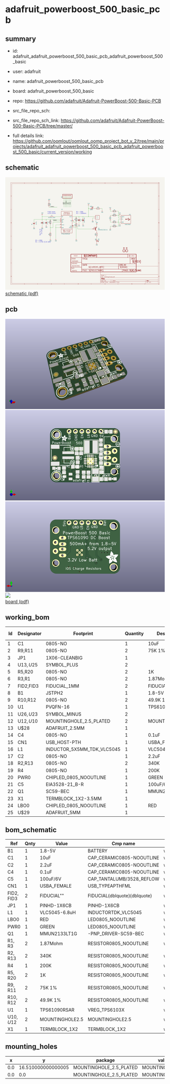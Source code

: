 # adafruit_powerboost_500_basic_pcb
 
## summary 
* id: adafruit_adafruit_powerboost_500_basic_pcb_adafruit_powerboost_500_basic
* user: adafruit
* name: adafruit_powerboost_500_basic_pcb
* board: adafruit_powerboost_500_basic
* repo: https://github.com/adafruit/Adafruit-PowerBoost-500-Basic-PCB



* src_file_repo_sch: 
* src_file_repo_sch_link: https://github.com/adafruit/Adafruit-PowerBoost-500-Basic-PCB/tree/master/
* full details link: https://github.com/oomlout/oomlout_oomp_project_bot_v_2/tree/main/projects/adafruit_adafruit_powerboost_500_basic_pcb_adafruit_powerboost_500_basic/current_version/working  

## schematic  
![](working_schematic_600.png)  
[schematic (pdf)](working_schematic.pdf)  

## pcb  
![](working_3d_600.png) 
![](working_3d_front_600.png)  
![](working_3d_back_600.png)  
![](working_600.png)  
[board (pdf)](working.pdf)  

## working_bom
| Id | Designator | Footprint | Quantity | Designation | Supplier and ref |  | None | 
| --- | --- | --- | --- | --- | --- | --- | --- | 
| 1 | C1 | 0805-NO | 1 | 10uF |  |  | [''] | 
| 2 | R9,R11 | 0805-NO | 2 | 75K 1% |  |  | [''] | 
| 3 | JP1 | 1X06-CLEANBIG | 1 |  |  |  | [''] | 
| 4 | U$13,U$25 | SYMBOL_PLUS | 2 |  |  |  | [''] | 
| 5 | R5,R20 | 0805-NO | 2 | 1K |  |  | [''] | 
| 6 | R3,R1 | 0805-NO | 2 | 1.87Mohm |  |  | [''] | 
| 7 | FID2,FID3 | FIDUCIAL_1MM | 2 | FIDUCIAL" |  |  | [''] | 
| 8 | B1 | JSTPH2 | 1 | 1.8-5V |  |  | [''] | 
| 9 | R10,R12 | 0805-NO | 2 | 49.9K 1% |  |  | [''] | 
| 10 | U1 | PVQFN-16 | 1 | TPS61090RSAR |  |  | [''] | 
| 11 | U$26,U$23 | SYMBOL_MINUS | 2 |  |  |  | [''] | 
| 12 | U$12,U$10 | MOUNTINGHOLE_2.5_PLATED | 2 | MOUNTINGHOLE2.5 |  |  | [''] | 
| 13 | U$28 | ADAFRUIT_2.5MM | 1 |  |  |  | [''] | 
| 14 | C4 | 0805-NO | 1 | 0.1uF |  |  | [''] | 
| 15 | CN1 | USB_HOST-PTH | 1 | USBA_FEMALE |  |  | [''] | 
| 16 | L1 | INDUCTOR_5X5MM_TDK_VLC5045 | 1 | VLC5045-6.8uH |  |  | [''] | 
| 17 | C2 | 0805-NO | 1 | 2.2uF |  |  | [''] | 
| 18 | R2,R13 | 0805-NO | 2 | 340K |  |  | [''] | 
| 19 | R4 | 0805-NO | 1 | 200K |  |  | [''] | 
| 20 | PWR0 | CHIPLED_0805_NOOUTLINE | 1 | GREEN |  |  | [''] | 
| 21 | C5 | EIA3528-21_B-R | 1 | 100uF/6V |  |  | [''] | 
| 22 | Q1 | SC59-BEC | 1 | MMUN2133LT1G |  |  | [''] | 
| 23 | X1 | TERMBLOCK_1X2-3.5MM | 1 |  |  |  | [''] | 
| 24 | LBO0 | CHIPLED_0805_NOOUTLINE | 1 | RED |  |  | [''] | 
| 25 | U$29 | ADAFRUIT_5MM | 1 |  |  |  | [''] | 


## bom_schematic
| Ref | Qnty | Value | Cmp name | Footprint | Description | Vendor | DNP | 
| --- | --- | --- | --- | --- | --- | --- | --- | 
| B1 | 1 | 1.8-5V | BATTERY | working:JSTPH2 |  |  |  | 
| C1 | 1 | 10uF | CAP_CERAMIC0805-NOOUTLINE | working:0805-NO |  |  |  | 
| C2 | 1 | 2.2uF | CAP_CERAMIC0805-NOOUTLINE | working:0805-NO |  |  |  | 
| C4 | 1 | 0.1uF | CAP_CERAMIC0805-NOOUTLINE | working:0805-NO |  |  |  | 
| C5 | 1 | 100uF/6V | CAP_TANTALUMB/3528_REFLOW | working:EIA3528-21_B-R |  |  |  | 
| CN1 | 1 | USBA_FEMALE | USB_TYPEAPTHFML | working:USB_HOST-PTH |  |  |  | 
| FID2, FID3 | 2 | FIDUCIAL"" | FIDUCIAL{dblquote}{dblquote} | working:FIDUCIAL_1MM |  |  |  | 
| JP1 | 1 | PINHD-1X6CB | PINHD-1X6CB | working:1X06-CLEANBIG |  |  |  | 
| L1 | 1 | VLC5045-6.8uH | INDUCTORTDK_VLC5045 | working:INDUCTOR_5X5MM_TDK_VLC5045 |  |  |  | 
| LBO0 | 1 | RED | LED0805_NOOUTLINE | working:CHIPLED_0805_NOOUTLINE |  |  |  | 
| PWR0 | 1 | GREEN | LED0805_NOOUTLINE | working:CHIPLED_0805_NOOUTLINE |  |  |  | 
| Q1 | 1 | MMUN2133LT1G | -PNP_DRIVER-SC59-BEC | working:SC59-BEC |  |  |  | 
| R1, R3 | 2 | 1.87Mohm | RESISTOR0805_NOOUTLINE | working:0805-NO |  |  |  | 
| R2, R13 | 2 | 340K | RESISTOR0805_NOOUTLINE | working:0805-NO |  |  |  | 
| R4 | 1 | 200K | RESISTOR0805_NOOUTLINE | working:0805-NO |  |  |  | 
| R5, R20 | 2 | 1K | RESISTOR0805_NOOUTLINE | working:0805-NO |  |  |  | 
| R9, R11 | 2 | 75K 1% | RESISTOR0805_NOOUTLINE | working:0805-NO |  |  |  | 
| R10, R12 | 2 | 49.9K 1% | RESISTOR0805_NOOUTLINE | working:0805-NO |  |  |  | 
| U1 | 1 | TPS61090RSAR | VREG_TPS6103X | working:PVQFN-16 |  |  |  | 
| U$10, U$12 | 2 | MOUNTINGHOLE2.5 | MOUNTINGHOLE2.5 | working:MOUNTINGHOLE_2.5_PLATED |  |  |  | 
| X1 | 1 | TERMBLOCK_1X2 | TERMBLOCK_1X2 | working:TERMBLOCK_1X2-3.5MM |  |  |  | 


## mounting_holes
| x | y | package | value | ref | size | 
| --- | --- | --- | --- | --- | --- | 
| 0.0 | 16.510000000000005 | MOUNTINGHOLE_2.5_PLATED | MOUNTINGHOLE2.5 | U$10 | m3 | 
| 0.0 | 0.0 | MOUNTINGHOLE_2.5_PLATED | MOUNTINGHOLE2.5 | U$12 | m3 | 


